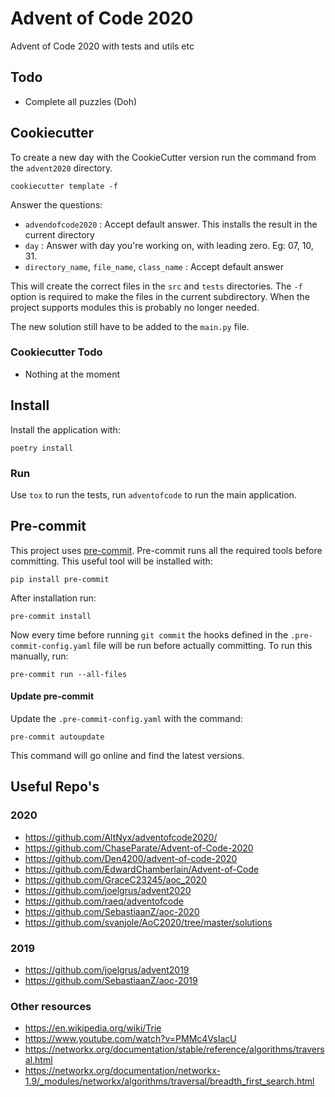 # Advent of Code 2020

Advent of Code 2020 with tests and utils etc

## Todo

- Complete all puzzles (Doh)

## Cookiecutter

To create a new day with the CookieCutter version run the command from the
`advent2020` directory.

```shell script
cookiecutter template -f
```

Answer the questions:
* `advendofcode2020` : Accept default answer. This installs the result in the current directory
* `day` : Answer with day you're working on, with leading zero. Eg: 07, 10, 31.
* `directory_name`, `file_name`, `class_name` : Accept default answer

This will create the correct files in the `src` and `tests` directories.
The `-f` option is required to make the files in the current subdirectory.
When the project supports modules this is probably no longer needed.

The new solution still have to be added to the `main.py` file.

### Cookiecutter Todo

* Nothing at the moment

## Install

Install the application with:

```
poetry install
```

### Run

Use `tox` to run the tests, run `adventofcode` to run the main application.

## Pre-commit

This project uses [pre-commit]. Pre-commit runs all the required tools before committing.
This useful tool will be installed with:

```shell
pip install pre-commit
```

After installation run:

```shell
pre-commit install
```

Now every time before running `git commit` the hooks defined in the
`.pre-commit-config.yaml` file will be run before actually committing.
To run this manually, run:

```shell
pre-commit run --all-files
```

#### Update pre-commit

Update the `.pre-commit-config.yaml` with the command:

```shell
pre-commit autoupdate
```

This command will go online and find the latest versions.

[pre-commit]: https://pre-commit.com/

## Useful Repo's

### 2020

- <https://github.com/AltNyx/adventofcode2020/>
- <https://github.com/ChaseParate/Advent-of-Code-2020>
- <https://github.com/Den4200/advent-of-code-2020>
- <https://github.com/EdwardChamberlain/Advent-of-Code>
- <https://github.com/GraceC23245/aoc_2020>
- <https://github.com/joelgrus/advent2020>
- <https://github.com/raeq/adventofcode>
- <https://github.com/SebastiaanZ/aoc-2020>
- <https://github.com/svanjole/AoC2020/tree/master/solutions>

### 2019

- <https://github.com/joelgrus/advent2019>
- <https://github.com/SebastiaanZ/aoc-2019>


### Other resources

- <https://en.wikipedia.org/wiki/Trie>
- <https://www.youtube.com/watch?v=PMMc4VsIacU>
- <https://networkx.org/documentation/stable/reference/algorithms/traversal.html>
- <https://networkx.org/documentation/networkx-1.9/_modules/networkx/algorithms/traversal/breadth_first_search.html>
